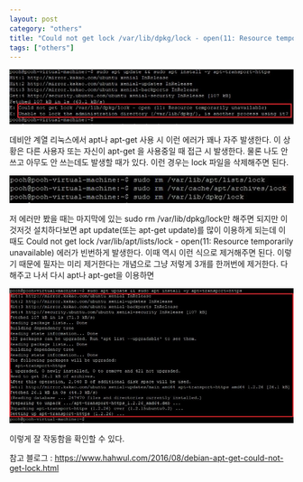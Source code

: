 ```yaml
---
layout: post
category: "others"
title: "Could not get lock /var/lib/dpkg/lock - open(11: Resource temporarily unavailable)"
tags: ["others"]
---
```

<img src="https://github.com/P00HP00H/P00HP00H.github.io/blob/master/img/Others/1.JPG?raw=true" width="750px">

데비안 계열 리눅스에서 apt나 apt-get 사용 시 이런 에러가 꽤나 자주 발생한다. 이 상황은 다른 사용자 또는 자신이 apt-get 을 사용중일 때 접근 시 발생한다. 물론 나도 안 쓰고 아무도 안 쓰는데도 발생할 때가 있다. 이런 경우는 lock 파일을 삭제해주면 된다.

<img src="https://github.com/P00HP00H/P00HP00H.github.io/blob/master/img/Others/2.JPG?raw=true" width="750px">

저 에러만 봤을 때는 마지막에 있는 sudo rm /var/lib/dpkg/lock만 해주면 되지만 이것저것 설치하다보면 apt update(또는 apt-get update)를 많이 이용하게 되는데 이 때도 Could not get lock /var/lib/apt/lists/lock - open(11: Resource temporarily unavailable)  에러가 빈번하게 발생한다. 이때 역시 이런 식으로 제거해주면 된다. 이렇기 때문에 필자는 미리 제거한다는 개념으로 그냥 저렇게 3개를 한꺼번에 제거한다. 다 해주고 나서 다시 apt나 apt-get을 이용하면

<img src="https://github.com/P00HP00H/P00HP00H.github.io/blob/master/img/Others/3.JPG?raw=true" width="750px">

이렇게 잘 작동함을 확인할 수 있다.


참고 블로그 : https://www.hahwul.com/2016/08/debian-apt-get-could-not-get-lock.html
